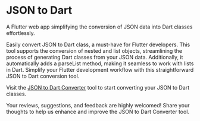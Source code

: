 # JSON to Dart

A Flutter web app simplifying the conversion of JSON data into Dart classes effortlessly.

Easily convert JSON to Dart class, a must-have for Flutter developers. This tool supports the
conversion of nested and list objects, streamlining the process of generating Dart classes from your
JSON data. Additionally, it automatically adds a parseList method, making it seamless to work with
lists in Dart. Simplify your Flutter development workflow with this straightforward JSON to Dart
conversion tool.

Visit the [JSON to Dart Converter](https://sharmadhiraj.github.io/json-to-dart/) tool to start
converting your JSON to Dart classes.

Your reviews, suggestions, and feedback are highly welcomed! Share your thoughts to help us enhance
and improve the JSON to Dart Converter tool.

